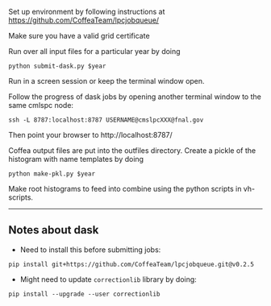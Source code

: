 Set up environment by following instructions at 
https://github.com/CoffeaTeam/lpcjobqueue/

Make sure you have a valid grid certificate

Run over all input files for a particular year by doing
```
python submit-dask.py $year 
```
Run in a screen session or keep the terminal window open.

Follow the progress of dask jobs by opening another terminal window to the same cmlspc node:
```
ssh -L 8787:localhost:8787 USERNAME@cmslpcXXX@fnal.gov
```
Then point your browser to http://localhost:8787/

Coffea output files are put into the outfiles directory. Create a pickle of the histogram with name templates by doing
```
python make-pkl.py $year
```

Make root histograms to feed into combine using the python scripts in vh-scripts.

---
## Notes about dask

* Need to install this before submitting jobs:
```
pip install git+https://github.com/CoffeaTeam/lpcjobqueue.git@v0.2.5
```

* Might need to update `correctionlib` library by doing:
```
pip install --upgrade --user correctionlib
```